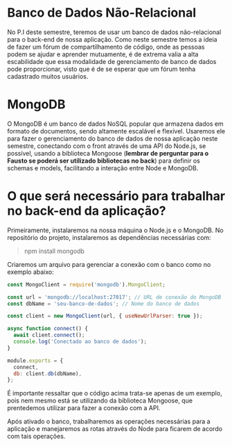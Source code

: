 # Banco de Dados Não-Relacional

No P.I deste semestre, teremos de usar um banco de dados não-relacional para o back-end de nossa aplicação. 
Como neste semestre temos a ideia de fazer um fórum de compartilhamento de código, onde as pessoas podem se ajudar e aprender mutuamente, é de extrema valia a alta escabilidade que essa modalidade de gerenciamento de banco de dados pode proporcionar, visto que é de se esperar que um fórum tenha cadastrado muitos usuários.

# MongoDB

O MongoDB é um banco de dados NoSQL popular que armazena dados em formato de documentos, sendo altamente escalável e flexível. 
Usaremos ele para fazer o gerenciamento do banco de dados de nossa aplicação neste semestre, conectando com o front através de uma API do Node.js, se possível, usando a biblioteca Mongoose (**lembrar de perguntar para o Fausto se poderá ser utilizado bibliotecas no back**) para definir os schemas e models, facilitando a interação entre Node e MongoDB.


# O que será necessário para trabalhar no back-end da aplicação?

Primeiramente, instalaremos na nossa máquina o Node.js e o MongoDB. No repositório do projeto, instalaremos as dependências necessárias com:
> npm install mongodb

Criaremos um arquivo para gerenciar a conexão com o banco como no exemplo abaixo:
~~~javascript
const MongoClient = require('mongodb').MongoClient;

const url = 'mongodb://localhost:27017'; // URL de conexão do MongoDB
const dbName = 'seu-banco-de-dados'; // Nome do banco de dados

const client = new MongoClient(url, { useNewUrlParser: true });

async function connect() {
  await client.connect();
  console.log('Conectado ao banco de dados');
}

module.exports = {
  connect,
  db: client.db(dbName),
};
~~~


É importante ressaltar que o código acima trata-se apenas de um exemplo, pois nem mesmo está se utilizando da biblioteca Mongoose, que prentedemos utilizar para fazer a conexão com a API.

Após ativado o banco, trabalharemos as operações necessárias para a aplicação e manejaremos as rotas através do Node para ficarem de acordo com tais operações.
